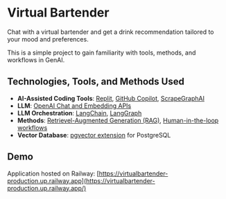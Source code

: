 # Virtual Bartender

Chat with a virtual bartender and get a drink recommendation tailored to your mood and preferences.

This is a simple project to gain familiarity with tools, methods, and workflows in GenAI.

## Technologies, Tools, and Methods Used

- **AI-Assisted Coding Tools**: [Replit](https://replit.com/), [GitHub Copilot](https://github.com/features/copilot), [ScrapeGraphAI](https://scrapegraphai.com/)
- **LLM**: [OpenAI Chat and Embedding APIs](https://platform.openai.com/docs/overview)
- **LLM Orchestration**: [LangChain](https://js.langchain.com/docs/introduction/), [LangGraph](https://langchain-ai.github.io/langgraphjs/)
- **Methods**: [Retrievel-Augmented Generation (RAG)](https://en.wikipedia.org/wiki/Retrieval-augmented_generation), [Human-in-the-loop workflows](https://js.langchain.com/docs/tutorials/sql_qa/#human-in-the-loop)
- **Vector Database**: [pgvector extension](https://github.com/pgvector/pgvector) for PostgreSQL

## Demo

Application hosted on Railway: [https://virtualbartender-production.up.railway.app](https://virtualbartender-production.up.railway.app/)
